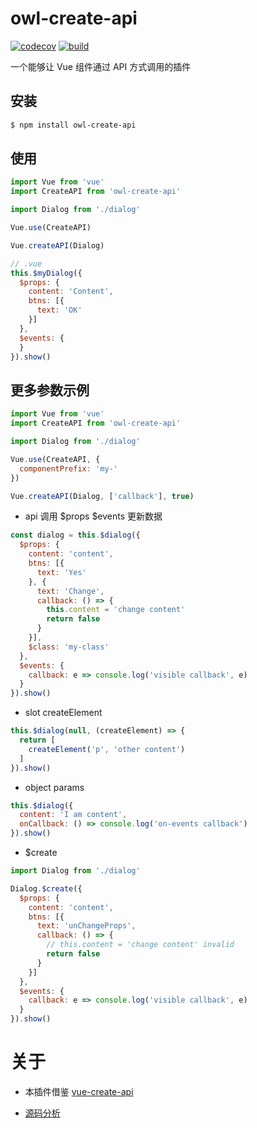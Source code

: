 # owl-create-api

[![codecov](https://codecov.io/gh/dengwb1991/owl-create-api/branch/master/graph/badge.svg)](https://codecov.io/gh/dengwb1991/owl-create-api) [![build](https://travis-ci.org/dengwb1991/owl-create-api.svg?branch=master)](https://travis-ci.org/dengwb1991/owl-create-api)

一个能够让 Vue 组件通过 API 方式调用的插件

## 安装

```bash
$ npm install owl-create-api
```

## 使用

```js
import Vue from 'vue'
import CreateAPI from 'owl-create-api'

import Dialog from './dialog'

Vue.use(CreateAPI)

Vue.createAPI(Dialog)
```

```js
// .vue
this.$myDialog({
  $props: {
    content: 'Content',
    btns: [{
      text: 'OK'
    }]
  },
  $events: {
  }
}).show()
```

## 更多参数示例

```js
import Vue from 'vue'
import CreateAPI from 'owl-create-api'

import Dialog from './dialog'

Vue.use(CreateAPI, {
  componentPrefix: 'my-'
})

Vue.createAPI(Dialog, ['callback'], true)
```

- api 调用 $props $events 更新数据

```js
const dialog = this.$dialog({
  $props: {
    content: 'content',
    btns: [{
      text: 'Yes'
    }, {
      text: 'Change',
      callback: () => {
        this.content = 'change content' 
        return false
      }
    }],
    $class: 'my-class'
  },
  $events: {
    callback: e => console.log('visible callback', e)
  }
}).show()
```

- slot createElement
  
```js
this.$dialog(null, (createElement) => {
  return [
    createElement('p', 'other content')
  ]
}).show()
```

- object params

```js
this.$dialog({
  content: 'I am content',
  onCallback: () => console.log('on-events callback')
}).show()
```

- $create

```js
import Dialog from './dialog'

Dialog.$create({
  $props: {
    content: 'content',
    btns: [{
      text: 'unChangeProps',
      callback: () => {
        // this.content = 'change content' invalid
        return false
      }
    }]
  },
  $events: {
    callback: e => console.log('visible callback', e)
  }
}).show()
```

# 关于

* 本插件借鉴 [vue-create-api](https://github.com/cube-ui/vue-create-api)

* [源码分析](https://juejin.im/post/5d4cb305e51d45620064bb0d)